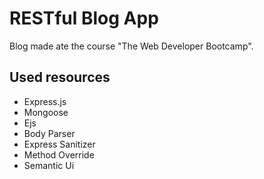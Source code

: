 # RESTful Blog App

Blog made ate the course "The Web Developer Bootcamp".

## Used resources
* Express.js
* Mongoose
* Ejs
* Body Parser
* Express Sanitizer
* Method Override
* Semantic Ui